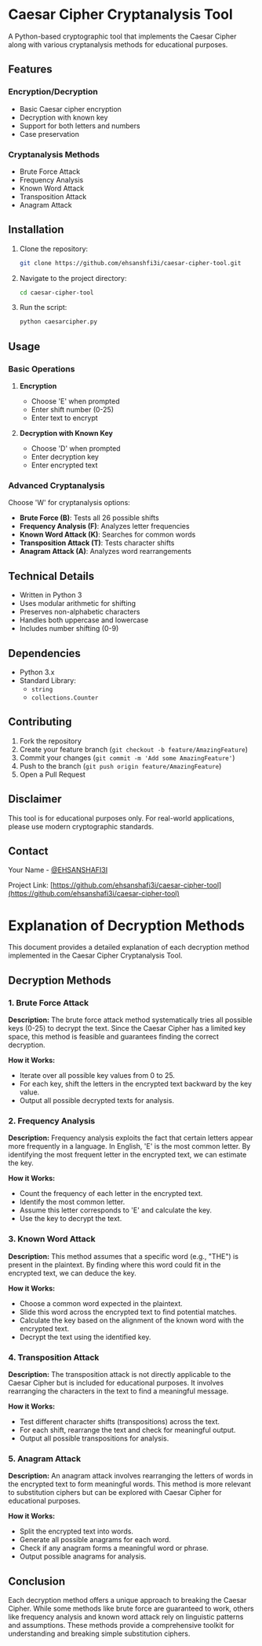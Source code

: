# Caesar Cipher Cryptanalysis Tool

A Python-based cryptographic tool that implements the Caesar Cipher along with various cryptanalysis methods for educational purposes.

## Features

### Encryption/Decryption
- Basic Caesar cipher encryption
- Decryption with known key
- Support for both letters and numbers
- Case preservation

### Cryptanalysis Methods
- Brute Force Attack
- Frequency Analysis 
- Known Word Attack
- Transposition Attack
- Anagram Attack

## Installation

1. Clone the repository:
   ```bash
   git clone https://github.com/ehsanshfi3i/caesar-cipher-tool.git
   ```

2. Navigate to the project directory:
   ```bash
   cd caesar-cipher-tool
   ```

3. Run the script:
   ```bash
   python caesarcipher.py
   ```

## Usage

### Basic Operations

1. **Encryption**
   - Choose 'E' when prompted
   - Enter shift number (0-25)
   - Enter text to encrypt

2. **Decryption with Known Key**
   - Choose 'D' when prompted
   - Enter decryption key
   - Enter encrypted text

### Advanced Cryptanalysis

Choose 'W' for cryptanalysis options:

- **Brute Force (B)**: Tests all 26 possible shifts
- **Frequency Analysis (F)**: Analyzes letter frequencies
- **Known Word Attack (K)**: Searches for common words
- **Transposition Attack (T)**: Tests character shifts
- **Anagram Attack (A)**: Analyzes word rearrangements

## Technical Details

- Written in Python 3
- Uses modular arithmetic for shifting
- Preserves non-alphabetic characters
- Handles both uppercase and lowercase
- Includes number shifting (0-9)

## Dependencies

- Python 3.x
- Standard Library:
  - `string`
  - `collections.Counter`

## Contributing

1. Fork the repository
2. Create your feature branch (`git checkout -b feature/AmazingFeature`)
3. Commit your changes (`git commit -m 'Add some AmazingFeature'`)
4. Push to the branch (`git push origin feature/AmazingFeature`)
5. Open a Pull Request

## Disclaimer

This tool is for educational purposes only. For real-world applications, please use modern cryptographic standards.

## Contact

Your Name - [@EHSANSHAFI3I](https://x.com/EHSANSHAFI3I)

Project Link: [https://github.com/ehsanshafi3i/caesar-cipher-tool](https://github.com/ehsanshafi3i/caesar-cipher-tool)

# Explanation of Decryption Methods

This document provides a detailed explanation of each decryption method implemented in the Caesar Cipher Cryptanalysis Tool.

## Decryption Methods

### 1. Brute Force Attack

**Description:**
The brute force attack method systematically tries all possible keys (0-25) to decrypt the text. Since the Caesar Cipher has a limited key space, this method is feasible and guarantees finding the correct decryption.

**How it Works:**
- Iterate over all possible key values from 0 to 25.
- For each key, shift the letters in the encrypted text backward by the key value.
- Output all possible decrypted texts for analysis.

### 2. Frequency Analysis

**Description:**
Frequency analysis exploits the fact that certain letters appear more frequently in a language. In English, 'E' is the most common letter. By identifying the most frequent letter in the encrypted text, we can estimate the key.

**How it Works:**
- Count the frequency of each letter in the encrypted text.
- Identify the most common letter.
- Assume this letter corresponds to 'E' and calculate the key.
- Use the key to decrypt the text.

### 3. Known Word Attack

**Description:**
This method assumes that a specific word (e.g., "THE") is present in the plaintext. By finding where this word could fit in the encrypted text, we can deduce the key.

**How it Works:**
- Choose a common word expected in the plaintext.
- Slide this word across the encrypted text to find potential matches.
- Calculate the key based on the alignment of the known word with the encrypted text.
- Decrypt the text using the identified key.

### 4. Transposition Attack

**Description:**
The transposition attack is not directly applicable to the Caesar Cipher but is included for educational purposes. It involves rearranging the characters in the text to find a meaningful message.

**How it Works:**
- Test different character shifts (transpositions) across the text.
- For each shift, rearrange the text and check for meaningful output.
- Output all possible transpositions for analysis.

### 5. Anagram Attack

**Description:**
An anagram attack involves rearranging the letters of words in the encrypted text to form meaningful words. This method is more relevant to substitution ciphers but can be explored with Caesar Cipher for educational purposes.

**How it Works:**
- Split the encrypted text into words.
- Generate all possible anagrams for each word.
- Check if any anagram forms a meaningful word or phrase.
- Output possible anagrams for analysis.

## Conclusion

Each decryption method offers a unique approach to breaking the Caesar Cipher. While some methods like brute force are guaranteed to work, others like frequency analysis and known word attack rely on linguistic patterns and assumptions. These methods provide a comprehensive toolkit for understanding and breaking simple substitution ciphers.
